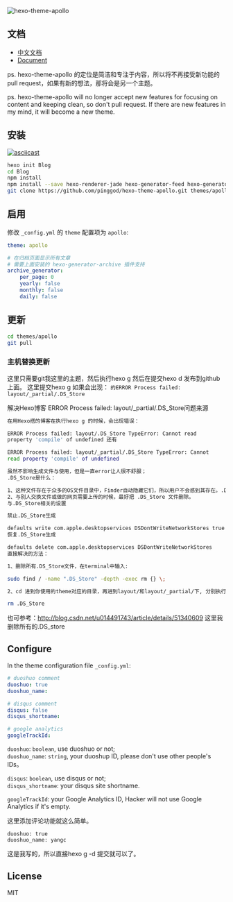 ![hexo-theme-apollo](https://cloud.githubusercontent.com/assets/9530963/13026956/08e76eca-d277-11e5-8bfc-2e80cea20a0d.png)

## 文档

- [中文文档](https://github.com/yangcvo/hexo-install-apollo/blob/master/doc%2Fdoc-zh.md)
- [Document](https://github.com/yangcvo/hexo-install-apollo/blob/master/doc%2Fdoc-en.md)

ps. hexo-theme-apollo 的定位是简洁和专注于内容，所以将不再接受新功能的 pull request，如果有新的想法，那将会是另一个主题。

ps. hexo-theme-apollo will no longer accept new features for focusing on content and keeping clean, so don't pull request. If there are new features in my mind, it will become a new theme.

## 安装

[![asciicast](https://asciinema.org/a/emrvroa9054hz6k8ise0uxh2u.png)](https://asciinema.org/a/emrvroa9054hz6k8ise0uxh2u)

``` bash
hexo init Blog 
cd Blog 
npm install
npm install --save hexo-renderer-jade hexo-generator-feed hexo-generator-sitemap hexo-browsersync hexo-generator-archive
git clone https://github.com/pinggod/hexo-theme-apollo.git themes/apollo
```

## 启用

修改 `_config.yml` 的 `theme` 配置项为 `apollo`:

```yaml
theme: apollo

# 在归档页面显示所有文章
# 需要上面安装的 hexo-generator-archive 插件支持
archive_generator:
    per_page: 0
    yearly: false
    monthly: false
    daily: false
```

## 更新

``` bash
cd themes/apollo 
git pull
```

### 主机替换更新

这里只需要git我这里的主题，然后执行hexo g 然后在提交hexo d 发布到github上面。
这里提交hexo g 如果会出现： `的ERROR Process failed: layout/_partial/.DS_Store`

 解决Hexo博客 ERROR Process failed: layout/_partial/.DS_Store问题来源

```bash
在用Hexo搭的博客在执行hexo g 的时候，会出现错误：

ERROR Process failed: layout/.DS_Store TypeError: Cannot read 
property 'compile' of undefined 还有

ERROR Process failed: layout/_partial/.DS_Store TypeError: Cannot 
read property 'compile' of undefined

虽然不影响生成文件与使用，但是一直error让人很不舒服；
.DS_Store是什么：

1、这种文件存在于众多的OS文件目录中，Finder自动隐藏它们，所以用户不会感到其存在。.DS_Store几乎存在于每个文件当中。它是Finder记录客户定制文件夹显示方式的一种元数据文件（metadata）用于控制一个文件夹的显示方式（列表、图标、分栏和CoverFlow）和背景图标等。 
2、与别人交换文件或做的网页需要上传的时候，最好把 .DS_Store 文件删除。
与.DS_Store相关的设置

禁止.DS_Store生成

defaults write com.apple.desktopservices DSDontWriteNetworkStores true
恢复.DS_Store生成

defaults delete com.apple.desktopservices DSDontWriteNetworkStores
直接解决的方法：

1、删除所有.DS_Store文件，在terminal中输入:

sudo find / -name ".DS_Store" -depth -exec rm {} \;

2、cd 进到你使用的theme对应的目录，再进到layout/和layout/_partial/下, 分别执行

rm .DS_Store
```

也可参考：http://blog.csdn.net/u014491743/article/details/51340609
这里我删除所有的.DS_store

## Configure
In the theme configuration file `_config.yml`:

```yaml
# duoshuo comment
duoshuo: true
duoshuo_name:

# disqus comment
disqus: false
disqus_shortname:

# google analytics
googleTrackId:
```


`duoshuo`: `boolean`, use duoshuo or not;  
`duoshuo_name`: `string`, your duoshup ID, please don't use other people's IDs。

`disqus`: `boolean`, use disqus or not;  
`disqus_shortname`: your disqus site shortname.

`googleTrackId`: your Google Analytics ID, Hacker will not use Google Analytics if it's empty.

这里添加评论功能就这么简单。

```
duoshuo: true
duoshuo_name: yangc
```
这是我写的，所以直接hexo g -d 提交就可以了。


## License

MIT

